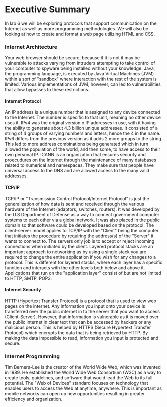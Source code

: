 # Executive Summary
In lab 6 we will be exploring protocols that support communication on the Internet as well as more programming methodologies. We will also be looking at how to create and format a web page utilizing HTML and CSS.
### Internet Architecture
Your web browser should be secure, because if it is not it may be vulnerable to attacks varying from intruders attempting to take control of your computer to spyware being installed without your knowledge. Java, the programming language, is executed by Java Virtual Machines (JVM) within a sort of "sandbox" where interaction with the rest of the system is limited. Various implementations of JVM, however, can led to vulnerabilities that allow bypasses to these restrictions.
#### Internet Protocol
An IP address is a unique number that is assigned to any device connected to the Internet. The number is specific to that unit, meaning no other device uses it. IPv4 was the original version o IP addresses in use, with it having the ability to generate about 4.3 billion unique addresses. It consisted of a string of 4 groups of varying numbers and letters, hence the 4 in the name. IPv6 differs from the previous version as it adds 2 more groups to the string. This led to more address combinations being generated which in turn allowed the population of the world, and then some, to have access to their own personal IP. ICANN is an organization that ensures security and proecudures on the Internet through the maintenance of many databases related to numerical and namespaces. They make sure that people have universal access to the DNS and are allowed access to the many valid addresses.
#### TCP/IP
TCP/IP or "Transmission Control Protocol/Internet Protocol" is just the generalization of how data is sent and received through the various hardware of the Internet (adaptors, switches, routers). It was developed by the U.S Department of Defense as a way to connect government computer systems to each other via a global network. It was also placed in the public domain so that software could be developed based on the protocol. The client-server model applies to TCP/IP with the "Client" being the computer that initiates the procedure by requiring the address(s) of the "Server" it wants to connect to. The servers only job is to accept or reject incoming connections when initiated by the client. Layered protocol stacks are an important approach to networking as by using a single stack you are required to change the entire application if you wish for any changes to a protocol. This is different for layered stacks, where each layer has a specific function and interacts with the other levels both below and above it. Applications that run on the "application layer" consist of but are not limited to HTTP, SMTP, POP3.
#### Internet Security
HTTP (Hypertext Transfer Protocol) is a protocol that is used to view web pages on the internet. Any information you input onto your device is transferred over the public internet in to the server that you want to access (Client-Server). However, that information is vulnerable as it is moved over the public internet in clear text that can be accessed by hackers or any malicious person. This is helped by HTTPS (Secure Hypertext Transfer Protocol) which encrypts the data that is being retrieved by HTTP. By making the data impossible to read, information you input is protected and secure.
### Internet Programming
Tim Berners-Lee is the creator of the World Wide Web, which was invented in 1989. He established the World Wide Web Consortium (W3C) as a way to create tools, guidelines, and software that would lead the Web to its full potential. The "Web of Devices" standard focuses on technology that enables users to access the Web at anytime, anywhere. This is important as mobile networks can open up new opportunities resulting in greater efficiency and organization.
